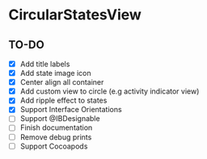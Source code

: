 # CircularStatesView

## TO-DO
- [x] Add title labels
- [x] Add state image icon
- [x] Center align all container
- [x] Add custom view to circle (e.g activity indicator view)
- [x] Add ripple effect to states
- [x] Support Interface Orientations
- [ ] Support @IBDesignable
- [ ] Finish documentation
- [ ] Remove debug prints
- [ ] Support Cocoapods
